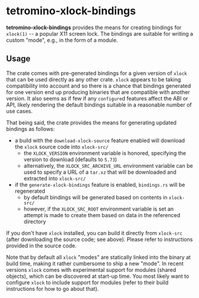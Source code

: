 tetromino-xlock-bindings
========================

**tetromino-xlock-bindings** provides the means for creating bindings
for `xlock(1)` -- a popular X11 screen lock. The bindings are suitable
for writing a custom "mode", e.g., in the form of a module.


Usage
-----

The crate comes with pre-generated bindings for a given version of
`xlock` that can be used directly as any other crate. `xlock` appears to
be taking compatibility into account and so there is a chance that
bindings generated for one version end up producing binaries that are
compatible with another version. It also seems as if few if any
`configure`d features affect the ABI or API, likely rendering the
default bindings suitable in a reasonable number of use cases.

That being said, the crate provides the means for generating updated
bindings as follows:
- a build with the `download-xlock-source` feature enabled will download
  the `xlock` source code into `xlock-src/`
  - the `XLOCK_VERSION` environment variable is honored, specifying the
    version to download (defaults to `5.73`)
  - alternatively, the `XLOCK_SRC_ARCHIVE_URL` environment variable can
    be used to specify a URL of a `tar.xz` that will be downloaded and
    extracted into `xlock-src/`
- if the `generate-xlock-bindings` feature is enabled, `bindings.rs`
  will be regenerated
  - by default bindings will be generated based on contents in
    `xlock-src/`
  - however, if the `XLOCK_SRC_ROOT` environment variable is set an
    attempt is made to create them based on data in the referenced
    directory

If you don't have `xlock` installed, you can build it directly from
`xlock-src` (after downloading the source code; see above). Please refer
to instructions provided in the source code.

Note that by default all `xlock` "modes" are statically linked into the
binary at build time, making it rather cumbersome to ship a new "mode".
In recent versions `xlock` comes with experimental support for modules
(shared objects), which can be discovered at start-up time. You most
likely want to configure `xlock` to include support for modules (refer
to their build instructions for how to go about that).
